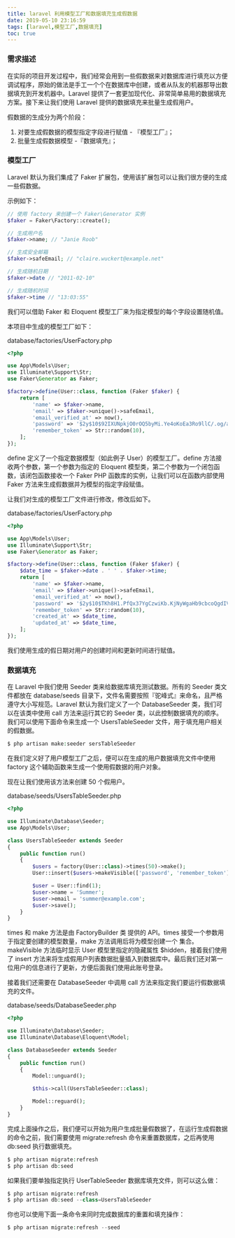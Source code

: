 ```yaml
---
title: laravel 利用模型工厂和数据填充生成假数据
date: 2019-05-10 23:16:59
tags: [laravel,模型工厂,数据填充]
toc: true
---
```

### 需求描述
在实际的项目开发过程中，我们经常会用到一些假数据来对数据库进行填充以方便调试程序，原始的做法是手工一个个在数据库中创建，或者从队友的机器那导出数据填充到开发机器中。Laravel 提供了一套更加现代化、非常简单易用的数据填充方案。接下来让我们使用 Laravel 提供的数据填充来批量生成假用户。

假数据的生成分为两个阶段：

1. 对要生成假数据的模型指定字段进行赋值 - 『模型工厂』；
2. 批量生成假数据模型 -『数据填充』；

### 模型工厂

Laravel 默认为我们集成了 Faker 扩展包，使用该扩展包可以让我们很方便的生成一些假数据。

示例如下：
```php
// 使用 factory 来创建一个 Faker\Generator 实例
$faker = Faker\Factory::create();

// 生成用户名
$faker->name; // "Janie Roob"

// 生成安全邮箱
$faker->safeEmail; // "claire.wuckert@example.net"

// 生成随机日期
$faker->date // "2011-02-10"

// 生成随机时间
$faker->time // "13:03:55"

```

我们可以借助 Faker 和 Eloquent 模型工厂来为指定模型的每个字段设置随机值。

本项目中生成的模型工厂如下：

database/factories/UserFactory.php

```php
<?php

use App\Models\User;
use Illuminate\Support\Str;
use Faker\Generator as Faker;

$factory->define(User::class, function (Faker $faker) {
    return [
        'name' => $faker->name,
        'email' => $faker->unique()->safeEmail,
        'email_verified_at' => now(),
        'password' => '$2y$10$92IXUNpkjO0rOQ5byMi.Ye4oKoEa3Ro9llC/.og/at2.uheWG/igi', // password
        'remember_token' => Str::random(10),
    ];
});
```

define 定义了一个指定数据模型（如此例子 User）的模型工厂。define 方法接收两个参数，第一个参数为指定的 Eloquent 模型类，第二个参数为一个闭包函数，该闭包函数接收一个 Faker PHP 函数库的实例，让我们可以在函数内部使用 Faker 方法来生成假数据并为模型的指定字段赋值。

让我们对生成的模型工厂文件进行修改，修改后如下。

database/factories/UserFactory.php

```php
<?php

use App\Models\User;
use Illuminate\Support\Str;
use Faker\Generator as Faker;

$factory->define(User::class, function (Faker $faker) {
    $date_time = $faker->date . ' ' . $faker->time;
    return [
        'name' => $faker->name,
        'email' => $faker->unique()->safeEmail,
        'email_verified_at' => now(),
        'password' => '$2y$10$TKh8H1.PfQx37YgCzwiKb.KjNyWgaHb9cbcoQgdIVFlYg7B77UdFm', // secret
        'remember_token' => Str::random(10),
        'created_at' => $date_time,
        'updated_at' => $date_time,
    ];
});
```

我们使用生成的假日期对用户的创建时间和更新时间进行赋值。

### 数据填充

在 Laravel 中我们使用 Seeder 类来给数据库填充测试数据。所有的 Seeder 类文件都放在 database/seeds 目录下，文件名需要按照『驼峰式』来命名，且严格遵守大小写规范。Laravel 默认为我们定义了一个 DatabaseSeeder 类，我们可以在该类中使用 call 方法来运行其它的 Seeder 类，以此控制数据填充的顺序。我们可以使用下面命令来生成一个 UsersTableSeeder 文件，用于填充用户相关的假数据。

```php
$ php artisan make:seeder sersTableSeeder
```

在我们定义好了用户模型工厂之后，便可以在生成的用户数据填充文件中使用 factory 这个辅助函数来生成一个使用假数据的用户对象。

现在让我们使用该方法来创建 50 个假用户。

database/seeds/UsersTableSeeder.php

```php
<?php

use Illuminate\Database\Seeder;
use App\Models\User;

class UsersTableSeeder extends Seeder
{
    public function run()
    {
        $users = factory(User::class)->times(50)->make();
        User::insert($users->makeVisible(['password', 'remember_token'])->toArray());

        $user = User::find(1);
        $user->name = 'Summer';
        $user->email = 'summer@example.com';
        $user->save();
    }
}
```

times 和 make 方法是由 FactoryBuilder 类 提供的 API。times 接受一个参数用于指定要创建的模型数量，make 方法调用后将为模型创建一个 集合。makeVisible 方法临时显示 User 模型里指定的隐藏属性 $hidden，接着我们使用了 insert 方法来将生成假用户列表数据批量插入到数据库中。最后我们还对第一位用户的信息进行了更新，方便后面我们使用此账号登录。

接着我们还需要在 DatabaseSeeder 中调用 call 方法来指定我们要运行假数据填充的文件。

database/seeds/DatabaseSeeder.php

```php
<?php

use Illuminate\Database\Seeder;
use Illuminate\Database\Eloquent\Model;

class DatabaseSeeder extends Seeder
{
    public function run()
    {
        Model::unguard();

        $this->call(UsersTableSeeder::class);

        Model::reguard();
    }
}
```

完成上面操作之后，我们便可以开始为用户生成批量假数据了，在运行生成假数据的命令之前，我们需要使用 migrate:refresh 命令来重置数据库，之后再使用 db:seed 执行数据填充。

```php
$ php artisan migrate:refresh
$ php artisan db:seed
```

如果我们要单独指定执行 UserTableSeeder 数据库填充文件，则可以这么做：

```php
$ php artisan migrate:refresh
$ php artisan db:seed --class=UsersTableSeeder
```

你也可以使用下面一条命令来同时完成数据库的重置和填充操作：

```php
$ php artisan migrate:refresh --seed
```
